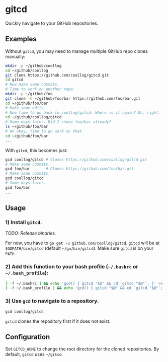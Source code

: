 # gitcd

Quickly navigate to your GitHub repositories.

## Examples

Without `gitcd`, you may need to manage multiple GitHub repo clones manually:

```bash
mkdir -p ~/github/coollog
cd ~/github/coollog
git clone https://github.com/coollog/gitcd.git
cd gitcd
# Now make some commits.
# Time to work on another repo.
mkdir -p ~/github/foo
git clone -C ~/github/foo/bar https://github.com/foo/bar.git
cd ~/github/foo/bar
# Make some edits.
# Now time to go back to coollog/gitcd. Where is it again? Oh, right.
cd ~/github/coollog/gitcd
# Some days later. Did I clone foo/bar already?
ls ~/github/foo/bar
# Ah okay, time to go work on that.
cd ~/github/foo/bar
...
```

With `gitcd`, this becomes just:

```bash
gcd coollog/gitcd # Clones https://github.com/coollog/gitcd.git
# Make some commits.
gcd foo/bar       # Clones https://github.com/foo/bar.git
# Make some commits.
gcd coollog/gitcd
# Some days later.
gcd foo/bar
...
```

## Usage

### 1) Install `gitcd`.

*TODO: Release binaries.*

For now, you have to `go get -u github.com/coollog/gitcd`. `gitcd` will be at `$GOPATH/bin/gitcd` (default `~/go/bin/gitcd`). Make sure `gitcd` is on your `PATH`.

### 2) Add this function to your bash profile (`~/.bashrc` or `~/.bash_profile`):

```bash
[ -f ~/.bashrc ] && echo 'gcd() { gitcd "$@" && cd `gitcd "$@"`; }' >> ~/.bashrc && . ~/.bashrc
[ -f ~/.bash_profile ] && echo 'gcd() { gitcd "$@" && cd `gitcd "$@"`; }' >> ~/.bash_profile && . ~/.bash_profile
```

### 3) Use `gcd` to navigate to a repository.

```bash
gcd coollog/gitcd
```

`gitcd` clones the repository first if it does not exist.

## Configuration

Set `GITCD_HOME` to change the root directory for the cloned repositories. By default, `gitcd` uses `~/gitcd`.

<!--
## How it works

```bash
# These all navigate to the directory for the cloned repo, cloning the repo if necessary.
gcd https://github.com/coollog/gitcd.git
gcd http://github.com/coollog/gitcd.git
gcd https://github.com/coollog/gitcd
gcd git@github.com:coollog/gitcd.git
gcd github.com/coollog/gitcd
gcd coollog/gitcd.git
gcd coollog/gitcd
gcd gitcd # If you have used repos under coollog/ before.
```

When the name is ambiguous (just the repo name like `gitcd` rather than `coollog/gitcd`), `gitcd` tries to find the name under owners in the order in which they were last used. For example, if `gitcd` had used `foo/`, `bar/`, and `cat/` (in that order), `gcd dog` would try to find `dog` in `cat/dog`, then `bar/dog`, then `foo/dog`. 
-->
